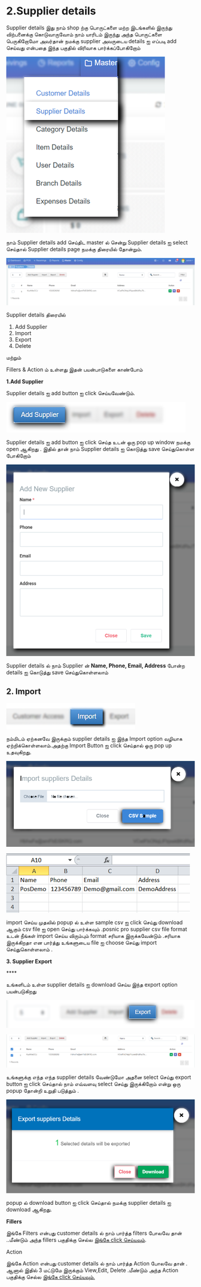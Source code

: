 # 2.Supplier details

Supplier details இது நாம் shop ற்கு பொருட்களை மற்ற இடங்களில் இருந்து விற்பனைக்கு கொடுவாருவோம் நாம் யாரிடம் இருந்து அந்த பொருட்களை பெருகிறோமோ அவர்தான் நமக்கு supplier அவருடைய details ஐ எப்படி add செய்வது என்பதை இந்த பகுதில் விரிவாக பார்க்கப்போகிறோம்

![](../.gitbook/assets/supplier-details.png)

நாம் Supplier details add செய்திட master ல் சென்று Supplier details ஐ select செய்தால் Supplier details page நமக்கு திரையில் தோன்றும்.

![](../.gitbook/assets/suppler-screen.png)

Supplier details திரையில்

1. Add Supplier 
2. Import
3. Export
4. Delete        

மற்றும்

Fillers & Action ம் உள்ளது இதன் பயன்பாடுகளை காண்போம்

**1.Add Supplier**

Supplier details ஐ add button ஐ click செய்யவேண்டும்.

![](../.gitbook/assets/add-suplier.png)

Supplier details ஐ add button ஐ click செய்த உடன் ஒரு pop up window நமக்கு open ஆகிறது . இதில் தான் நாம் Supplier details ஐ கொடுத்து save செய்துகொள்ள போகிறோம்

![](../.gitbook/assets/suppiler-details-pop-up.png)

Supplier details ல் நாம் Supplier ன் **Name, Phone, Email, Address** போன்ற details ஐ கொடுத்து save செய்துகொள்ளலாம்

## **2. Import** 

![](../.gitbook/assets/customer-import%20%281%29.png)

நம்மிடம் ஏற்கனவே இருக்கும் supplier details ஐ இந்த Import option வழியாக ஏற்றிக்கொள்ளலாம்.அதற்கு Import Button ஐ click செய்தால் ஒரு pop up உதவுகிறது.

![](../.gitbook/assets/import-supplier-pop-up.png)

![](../.gitbook/assets/supplier-csv-formet.png)

import செய்ய முதலில் popup ல் உள்ள sample csv ஐ click செய்து download ஆகும் csv file ஐ open செய்து பார்க்கவும் .posnic pro supplier csv file format உடன் நீங்கள் import செய்ய விரும்பும் format சரியாக இருக்கவேன்டும் .சரியாக இருக்கிறதா என பார்த்து உங்களுடைய file ஐ choose செய்து import செய்துகொள்ளலாம் .

**3. Supplier Export**

\*\*\*\*

உங்களிடம் உள்ள supplier details ஐ download செய்ய இந்த export option பயன்படுகிறது

![](../.gitbook/assets/supplier-export.png)

![](../.gitbook/assets/model-export-suppiler.png)

உங்களுக்கு எந்த எந்த supplier details வேண்டுமோ அதனை select செய்து export button ஐ click செய்தால் நாம் எவ்வளவு select செய்து இருக்கிறோம் என்று ஒரு popup தோன்றி உறுதி படுத்தும் .

![](../.gitbook/assets/supplier-export-conformaation.png)

popup ல் download button ஐ click செய்தால் நமக்கு supplier details ஐ download ஆகிறது.

**Fillers** 

இங்கே Filters என்பது customer details ல் நாம் பார்த்த filters போலவே தான் ..மீண்டும் அந்த fillers பகுதிக்கு செல்ல [இங்கே click செய்யவும்](1.customer-details.md#filters).

Action

இங்கே Action என்பது customer details ல் நாம் பார்த்த Action போலவே தான் . ஆனால் இதில் 3 மட்டுமே இருக்கும் View,Edit, Delete .மீண்டும் அந்த Action பகுதிக்கு செல்ல [இங்கே click செய்யவும்.](1.customer-details.md#action)

